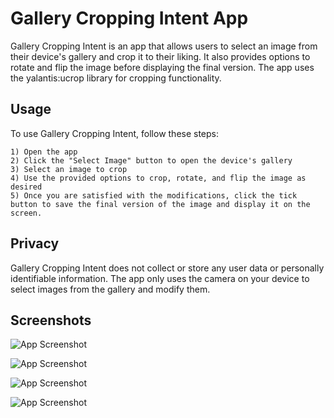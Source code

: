 # Gallery Cropping Intent App

Gallery Cropping Intent is an app that allows users to select an image from their device's gallery and crop it to their liking. It also provides options to rotate and flip the image before displaying the final version. The app uses the yalantis:ucrop library for cropping functionality.

## Usage
To use Gallery Cropping Intent, follow these steps:

    1) Open the app
    2) Click the "Select Image" button to open the device's gallery
    3) Select an image to crop
    4) Use the provided options to crop, rotate, and flip the image as desired
    5) Once you are satisfied with the modifications, click the tick button to save the final version of the image and display it on the screen.

## Privacy
Gallery Cropping Intent does not collect or store any user data or personally identifiable information. The app only uses the camera on your device to select images from the gallery and modify them.


## Screenshots

![App Screenshot](https://github.com/omkokate2902/Gallery-Cropping-Intent/blob/main/WhatsApp%20Image%202023-03-02%20at%203.56.37%20PM.jpeg)

![App Screenshot](https://github.com/omkokate2902/Gallery-Cropping-Intent/blob/main/WhatsApp%20Image%202023-03-02%20at%203.56.38%20PM.jpeg)

![App Screenshot](https://github.com/omkokate2902/Gallery-Cropping-Intent/blob/main/WhatsApp%20Image%202023-03-02%20at%203.56.38%20PM%20(1).jpeg)

![App Screenshot](https://github.com/omkokate2902/Gallery-Cropping-Intent/blob/main/WhatsApp%20Image%202023-03-02%20at%203.56.39%20PM.jpeg)


